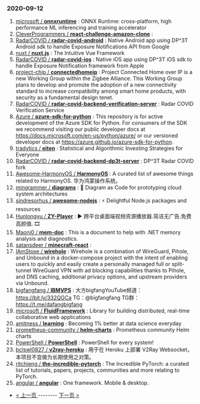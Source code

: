 ### 2020-09-12 
1. [
        microsoft /
**onnxruntime**](https://github.com/microsoft/onnxruntime) : ONNX Runtime: cross-platform, high performance ML inferencing and training accelerator
1. [
        CleverProgrammers /
**react-challenge-amazon-clone**](https://github.com/CleverProgrammers/react-challenge-amazon-clone) : 
1. [
        RadarCOVID /
**radar-covid-android**](https://github.com/RadarCOVID/radar-covid-android) : Native Android app using DP^3T Android sdk to handle Exposure Notifications API from Google
1. [
        nuxt /
**nuxt.js**](https://github.com/nuxt/nuxt.js) : The Intuitive Vue Framework
1. [
        RadarCOVID /
**radar-covid-ios**](https://github.com/RadarCOVID/radar-covid-ios) : Native iOS app using DP^3T iOS sdk to handle Exposure Notification framework from Apple
1. [
        project-chip /
**connectedhomeip**](https://github.com/project-chip/connectedhomeip) : Project Connected Home over IP is a new Working Group within the Zigbee Alliance. This Working Group plans to develop and promote the adoption of a new connectivity standard to increase compatibility among smart home products, with security as a fundamental design tenet.
1. [
        RadarCOVID /
**radar-covid-backend-verification-server**](https://github.com/RadarCOVID/radar-covid-backend-verification-server) : Radar COVID Verification Service
1. [
        Azure /
**azure-sdk-for-python**](https://github.com/Azure/azure-sdk-for-python) : This repository is for active development of the Azure SDK for Python. For consumers of the SDK we recommend visiting our public developer docs at https://docs.microsoft.com/en-us/python/azure/ or our versioned developer docs at https://azure.github.io/azure-sdk-for-python.
1. [
        tradytics /
**eiten**](https://github.com/tradytics/eiten) : Statistical and Algorithmic Investing Strategies for Everyone
1. [
        RadarCOVID /
**radar-covid-backend-dp3t-server**](https://github.com/RadarCOVID/radar-covid-backend-dp3t-server) : DP^3T Radar COVID fork
1. [
        Awesome-HarmonyOS /
**HarmonyOS**](https://github.com/Awesome-HarmonyOS/HarmonyOS) : A curated list of awesome things related to HarmonyOS. 华为鸿蒙操作系统。
1. [
        mingrammer /
**diagrams**](https://github.com/mingrammer/diagrams) : 🎨 Diagram as Code for prototyping cloud system architectures
1. [
        sindresorhus /
**awesome-nodejs**](https://github.com/sindresorhus/awesome-nodejs) : ⚡ Delightful Node.js packages and resources
1. [
        Hunlongyu /
**ZY-Player**](https://github.com/Hunlongyu/ZY-Player) : ▶️ 跨平台桌面端视频资源播放器.简洁无广告.免费高颜值. 🎞
1. [
        Maoni0 /
**mem-doc**](https://github.com/Maoni0/mem-doc) : This is a document to help with .NET memory analysis and diagnostics.
1. [
        satansdeer /
**minecraft-react**](https://github.com/satansdeer/minecraft-react) : 
1. [
        IAmStoxe /
**wirehole**](https://github.com/IAmStoxe/wirehole) : Wirehole is a combination of WireGuard, Pihole, and Unbound in a docker-compose project with the intent of enabling users to quickly and easily create a personally managed full or split-tunnel WireGuard VPN with ad blocking capabilities thanks to Pihole, and DNS caching, additional privacy options, and upstream providers via Unbound.
1. [
        bigfangfang /
**IBMVPS**](https://github.com/bigfangfang/IBMVPS) : 大方bigfangYouTube频道：https://bit.ly/332QGCa TG：@bigfangfang TG群：https://t.me/dafangbigfang
1. [
        microsoft /
**FluidFramework**](https://github.com/microsoft/FluidFramework) : Library for building distributed, real-time collaborative web applications
1. [
        amitness /
**learning**](https://github.com/amitness/learning) : Becoming 1% better at data science everyday
1. [
        prometheus-community /
**helm-charts**](https://github.com/prometheus-community/helm-charts) : Prometheus community Helm charts
1. [
        PowerShell /
**PowerShell**](https://github.com/PowerShell/PowerShell) : PowerShell for every system!
1. [
        bclswl0827 /
**v2ray-heroku**](https://github.com/bclswl0827/v2ray-heroku) : 用于在 Heroku 上部署 V2Ray Websocket，本项目不宜做为长期使用之对策。
1. [
        ritchieng /
**the-incredible-pytorch**](https://github.com/ritchieng/the-incredible-pytorch) : The Incredible PyTorch: a curated list of tutorials, papers, projects, communities and more relating to PyTorch.
1. [
        angular /
**angular**](https://github.com/angular/angular) : One framework. Mobile & desktop. 

- [ < 上一页 ](https://github.com/able8/github-trending-daily-record/blob/master/2020-09-11.md) -------- [ 下一页 > ](https://github.com/able8/github-trending-daily-record/blob/master/2020-09-13.md)